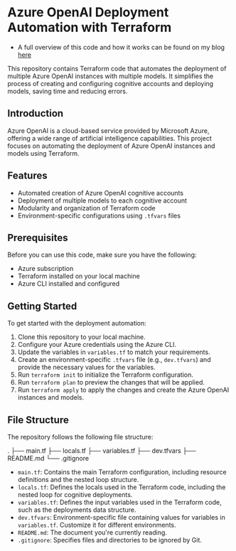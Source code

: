 # Azure OpenAI Deployment Automation with Terraform

* A full overview of this code and how it works can be found on my blog [here](https://smurphin.github.io/terraform/azure/ai/openai/infraascode/iac/2023/05/17/Azure-Open-AI-with-Terraform.html#devtfvars)

This repository contains Terraform code that automates the deployment of multiple Azure OpenAI instances with multiple models. It simplifies the process of creating and configuring cognitive accounts and deploying models, saving time and reducing errors.

## Introduction

Azure OpenAI is a cloud-based service provided by Microsoft Azure, offering a wide range of artificial intelligence capabilities. This project focuses on automating the deployment of Azure OpenAI instances and models using Terraform.

## Features

- Automated creation of Azure OpenAI cognitive accounts
- Deployment of multiple models to each cognitive account
- Modularity and organization of Terraform code
- Environment-specific configurations using `.tfvars` files

## Prerequisites

Before you can use this code, make sure you have the following:

- Azure subscription
- Terraform installed on your local machine
- Azure CLI installed and configured

## Getting Started

To get started with the deployment automation:

1. Clone this repository to your local machine.
2. Configure your Azure credentials using the Azure CLI.
3. Update the variables in `variables.tf` to match your requirements.
4. Create an environment-specific `.tfvars` file (e.g., `dev.tfvars`) and provide the necessary values for the variables.
5. Run `terraform init` to initialize the Terraform configuration.
6. Run `terraform plan` to preview the changes that will be applied.
7. Run `terraform apply` to apply the changes and create the Azure OpenAI instances and models.

## File Structure

The repository follows the following file structure:

.
├── main.tf
├── locals.tf
├── variables.tf
├── dev.tfvars
├── README.md
└── .gitignore


- `main.tf`: Contains the main Terraform configuration, including resource definitions and the nested loop structure.
- `locals.tf`: Defines the locals used in the Terraform code, including the nested loop for cognitive deployments.
- `variables.tf`: Defines the input variables used in the Terraform code, such as the deployments data structure.
- `dev.tfvars`: Environment-specific file containing values for variables in `variables.tf`. Customize it for different environments.
- `README.md`: The document you're currently reading.
- `.gitignore`: Specifies files and directories to be ignored by Git.



